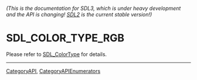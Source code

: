 ###### (This is the documentation for SDL3, which is under heavy development and the API is changing! [SDL2](https://wiki.libsdl.org/SDL2/) is the current stable version!)
# SDL_COLOR_TYPE_RGB

Please refer to [SDL_ColorType](SDL_ColorType) for details.

----
[CategoryAPI](CategoryAPI), [CategoryAPIEnumerators](CategoryAPIEnumerators)


